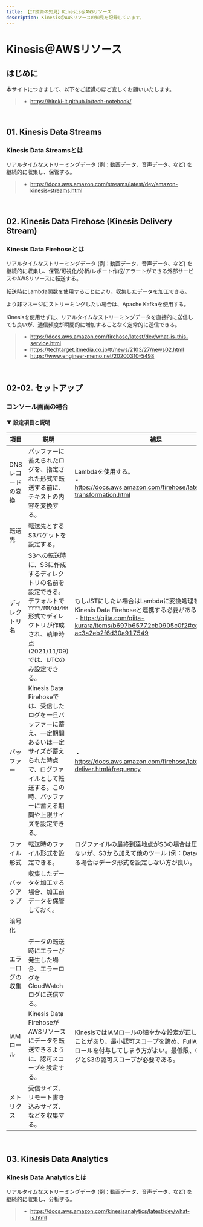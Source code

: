 ```yaml
---
title: 【IT技術の知見】Kinesis＠AWSリソース
description: Kinesis＠AWSリソースの知見を記録しています。
---
```


# Kinesis＠AWSリソース

## はじめに

本サイトにつきまして、以下をご認識のほど宜しくお願いいたします。

> - https://hiroki-it.github.io/tech-notebook/

<br>

## 01. Kinesis Data Streams

### Kinesis Data Streamsとは

リアルタイムなストリーミングデータ (例：動画データ、音声データ、など) を継続的に収集し、保管する。

> - https://docs.aws.amazon.com/streams/latest/dev/amazon-kinesis-streams.html

<br>

## 02. Kinesis Data Firehose (Kinesis Delivery Stream)

### Kinesis Data Firehoseとは

リアルタイムなストリーミングデータ (例：動画データ、音声データ、など) を継続的に収集し、保管/可視化/分析/レポート作成/アラートができる外部サービスやAWSリソースに転送する。

転送時にLambda関数を使用することにより、収集したデータを加工できる。

より非マネージにストリーミングしたい場合は、Apache Kafkaを使用する。

Kinesisを使用せずに、リアルタイムなストリーミングデータを直接的に送信しても良いが、通信頻度が瞬間的に増加することなく定常的に送信できる。

> - https://docs.aws.amazon.com/firehose/latest/dev/what-is-this-service.html
> - https://techtarget.itmedia.co.jp/tt/news/2103/27/news02.html
> - https://www.engineer-memo.net/20200310-5498

<br>

## 02-02. セットアップ

### コンソール画面の場合

#### ▼ 設定項目と説明

| 項目              | 説明                                                                                                                                                                                              | 補足                                                                                                                                                                                           |
| ----------------- | ------------------------------------------------------------------------------------------------------------------------------------------------------------------------------------------------- | ---------------------------------------------------------------------------------------------------------------------------------------------------------------------------------------------- |
| DNSレコードの変換 | バッファーに蓄えられたログを、指定された形式で転送する前に、テキストの内容を変換する。                                                                                                            | Lambdaを使用する。<br>- https://docs.aws.amazon.com/firehose/latest/dev/data-transformation.html                                                                                               |
| 転送先            | 転送先とするS3バケットを設定する。                                                                                                                                                                |                                                                                                                                                                                                |
| ディレクトリ名    | S3への転送時に、S3に作成するディレクトリの名前を設定できる。デフォルトで`YYYY/MM/dd/HH`形式でディレクトリが作成され、執筆時点 (2021/11/09) では、UTCのみ設定できる。                              | もしJSTにしたい場合はLambdaに変換処理を実装し、Kinesis Data Firehoseと連携する必要がある。<br>- https://qiita.com/qiita-kurara/items/b697b65772cb0905c0f2#comment-ac3a2eb2f6d30a917549         |
| バッファー        | Kinesis Data Firehoseでは、受信したログを一旦バッファーに蓄え、一定期間あるいは一定サイズが蓄えられた時点で、ログファイルとして転送する。この時、バッファーに蓄える期間や上限サイズを設定できる。 | ・https://docs.aws.amazon.com/firehose/latest/dev/basic-deliver.html#frequency                                                                                                                 |
| ファイル形式      | 転送時のファイル形式を設定できる。                                                                                                                                                                | ログファイルの最終到達地点がS3の場合は圧縮形式で問題ないが、S3から加えて他のツール (例：Datadog) に転送する場合はデータ形式を設定しない方が良い。                                              |
| バックアップ      | 収集したデータを加工する場合、加工前データを保管しておく。                                                                                                                                        |                                                                                                                                                                                                |
| 暗号化            |                                                                                                                                                                                                   |                                                                                                                                                                                                |
| エラーログの収集  | データの転送時にエラーが発生した場合、エラーログをCloudWatchログに送信する。                                                                                                                      |                                                                                                                                                                                                |
| IAMロール         | Kinesis Data FirehoseがAWSリソースにデータを転送できるように、認可スコープを設定する。                                                                                                            | KinesisではIAMロールの細やかな設定が正しく動作しないことがあり、最小認可スコープを諦め、FullAccess権限のロールを付与してしまう方がよい。最低限、CloudWatchログとS3の認可スコープが必要である。 |
| メトリクス        | 受信サイズ、リモート書き込みサイズ、などを収集する。                                                                                                                                              |                                                                                                                                                                                                |

<br>

## 03. Kinesis Data Analytics

### Kinesis Data Analyticsとは

リアルタイムなストリーミングデータ (例：動画データ、音声データ、など) を継続的に収集し、分析する。

> - https://docs.aws.amazon.com/kinesisanalytics/latest/dev/what-is.html

<br>
